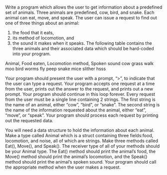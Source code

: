 Write a program which allows the user to get information about a predefined set of animals. 
Three animals are predefined, cow, bird, and snake. Each animal can eat, move, and speak. 
The user can issue a request to find out one of three things about an animal: 
1) the food that it eats, 
2) its method of locomotion, and
3) the sound it makes when it speaks.
The following table contains the three animals and their associated data which should be
hard-coded into your program.

Animal, Food eaten, Locomotion method, Spoken sound
cow     grass			walk				moo
bird	worms			fly					peep
snake 	mice			slither				hsss 

Your program should present the user with a prompt, “>”, to indicate that the user can type 
a request. Your program accepts one request at a time from the user, prints out the answer 
to the request, and prints out a new prompt. Your program should continue in this loop forever.
Every request from the user must be a single line containing 2 strings.
The first string is the name of an animal, either “cow”, “bird”, or “snake”. 
The second string is the name of the information requested about the animal, either “eat”,
“move”, or “speak”. Your program should process each request by printing out the requested data.

You will need a data structure to hold the information about each animal. 
Make a type called Animal which is a struct containing three fields:food, 
locomotion, and noise, all of which are strings. Make three methods called Eat(), 
Move(), and Speak(). The receiver type of all of your methods should be your Animal type. 
The Eat() method should print the animal’s food, the Move() method should print the animal’s 
locomotion, and the Speak() method should print the animal’s spoken sound.
Your program should call the appropriate method when the user makes a request.
